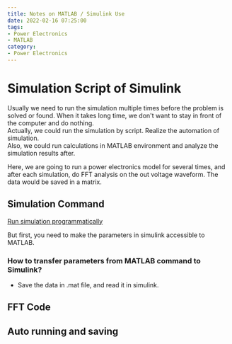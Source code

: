 ```yaml
---
title: Notes on MATLAB / Simulink Use
date: 2022-02-16 07:25:00
tags:
- Power Electronics
- MATLAB
category:
- Power Electronics
---
```


# Simulation Script of Simulink

Usually we need to run the simulation multiple times before the problem is solved or found. When it takes long time, we don't want to stay in front of the computer and do nothing. <br>
Actually, we could run the simulation by script. Realize the automation of simulation. <br>
Also, we could run calculations in MATLAB environment and analyze the simulation results after. 

Here, we are going to run a power electronics model for several times, and after each simulation, do FFT analysis on the out voltage waveform. The data would be saved in a matrix. 

## Simulation Command
[Run simulation programmatically](https://www.mathworks.com/help/simulink/ug/using-the-sim-command.html)

But first, you need to make the parameters in simulink accessible to MATLAB. 
### How to transfer parameters from MATLAB command to Simulink?
- Save the data in .mat file, and read it in simulink.

## FFT Code


## Auto running and saving

